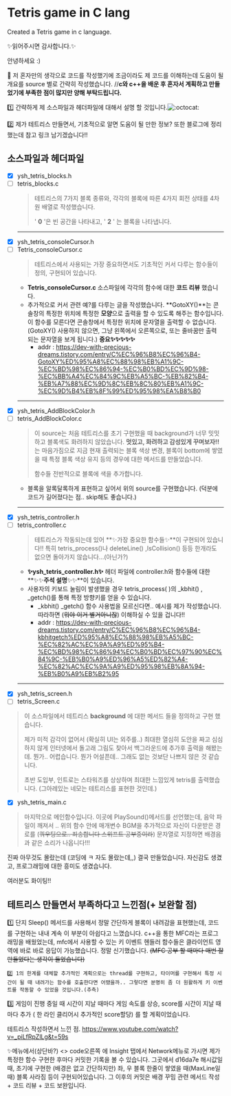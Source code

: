 # Tetris game in C lang
Created a Tetris game in c language.

✨읽어주시면 감사합니다.✨

안녕하세요 :) 

🚀 저 혼자만의 생각으로 코드를 작성했기에 조금이라도 제 코드를 이해하는데 도움이 될 개요를 source 별로 간략히 작성했습니다. 
//**c와 c++을 배운 후 혼자서 계획하고 만들었기에 부족한 점이 많지만 양해 부탁드립니다.**

:one: 간략하게 제 소스파일과 헤더파일에 대해서 설명 할 것입니다.![:octocat:](https://github.githubassets.com/images/icons/emoji/octocat.png ":octocat:")

 :two: 제가 테트리스 만들면서, 기초적으로 알면 도움이 될 만한 정보? 또한 블로그에 정리했는데 참고 링크 남기겠습니다!!

## 소스파일과 헤더파일

- [x] ysh_tetris_blocks.h 
- [ ] tetris_blocks.c
	>테트리스의 7가지 블록 종류와, 각각의 블록에 따른 4가지 회전 상태를 4차원 배열로 작성했습니다.
	>
	> ' **0** '은 빈 공간을 나타내고, ' **2** ' 는 블록을 나타냅니다.
	---
- [x] ysh_tetris_consoleCursor.h 
- [ ] Tetris_consoleCursor.c
	>테트리스에서 사용되는 가장 중요하면서도 기초적인 커서 다루는 함수들이 정의, 구현되어 있습니다.  
	- **Tetris_consoleCursor.c** 소스파일에 각각의 함수에 대한 **코드 리뷰** 했습니다.
	- 추가적으로 커서 관련 예?를 다루는 글을 작성했습니다. **GotoXY()**는 콘솔창의 특정한 위치에 특정한 **모양**으로 출력을 할 수 있도록 해주는 함수입니다. 이 함수를 모른다면 콘솔창에서 특정한 위치에 문자열을 출력할 수 없습니다.(GotoXY() 사용하지 않으면, 그냥 왼쪽에서 오른쪽으로, 또는 줄바꿈만 출력 되는 문자열을 보게 됩니다.) **중요✨✨✨✨✨**
		- addr : https://dev-with-precious-dreams.tistory.com/entry/C%EC%96%B8%EC%96%B4-GotoXY%ED%95%A8%EC%88%98%EB%A1%9C-%EC%BD%98%EC%86%94-%EC%B0%BD%EC%9D%98-%EC%BB%A4%EC%84%9C%EB%A5%BC-%EB%82%B4-%EB%A7%88%EC%9D%8C%EB%8C%80%EB%A1%9C-%EC%9D%B4%EB%8F%99%ED%95%98%EA%B8%B0
	---
- [x] ysh_tetris_AddBlockColor.h
- [ ] tetris_AddBlockColor.c
	> 이 source는 처음 테트리스를 초기 구현했을 때 background가 너무 밋밋하고 블록색도 화려하지 않았습니다. **멋있고, 화려하고 감성있게 꾸며보자!!** 는 마음가짐으로 지금 현재 출력되는 블록 색상 변경, 블록이 bottom에 쌓였을 때 특정 블록 색상 유지 등의 경우에 대한 메서드를 만들었습니다. 
	> 
	> 함수들 전반적으로 블록에 색을 추가합니다. 
	- 블록을 알록달록하게 표현하고 싶어서 위의 source를 구현했습니다. (덕분에 코드가 길어졌다는 점.. skip해도 좋습니다.)
	---
- [x] ysh_tetris_controller.h
- [ ] tetris_controller.c
	> 테트리스가 작동되는데 있어 **✨가장 중요한 함수들✨**이 구현되어 있습니다!! 특히 tetris_process()나 deleteLine() ,IsCollision() 등등 한개라도 없으면 돌아가지 않습니다...(아닌가?)
	- **✨ysh_tetris_controller.h✨** 헤더 파일에 controller.h와 함수들에 대한 **✨✨**주석 설명**✨✨**이 있습니다. 
	- 사용자의 키보드 눌림이 발생했을 경우 tetris_process( )의 _kbhit() , _getch()를 통해 특정 방향키를 얻을 수 있습니다. 
		- _kbhit() _getch() 함수 사용법을 모르신다면.. 예시를 제가 작성했습니다. 따라하면 (~~뭐야 이거 별거아니잖~~) 이해하실 수 있을 겁니다!!
		-  addr : https://dev-with-precious-dreams.tistory.com/entry/C%EC%96%B8%EC%96%B4-kbhitgetch%ED%95%A8%EC%88%98%EB%A5%BC-%EC%82%AC%EC%9A%A9%ED%95%B4-%EC%BD%98%EC%86%94%EC%B0%BD%EC%97%90%EC%84%9C-%EB%B0%A9%ED%96%A5%ED%82%A4-%EC%82%AC%EC%9A%A9%ED%95%98%EB%8A%94-%EB%B0%A9%EB%B2%95
	---
- [x] ysh_tetris_screen.h
- [ ] tetris_Screen.c
> 이 소스파일에서 테트리스 **background** 에 대한 메서드 들을 정의하고 구현 했습니다. 
> 
> 제가 미적 감각이 없어서 (확실히 UI는 외주를..) 최대한 열심히 도안을 짜고 심심하지 않게 인터넷에서 돌고래 그림도 찾아서 백그라운드에 추가후 출력을 해봤는데. 뭔가.. 어렵습니다. 뭔가 어설픈데.. 그래도 없는 것보단 나쁘지 않은 것 같습니다.
> 
> 초반 도입부, 인트로는 스타워즈를 상상하며 최대한 느낌있게 tetris를 출력했습니다. (그아레있는 네모는 테트리스를 표현한 것인데.) 
- [x] ysh_tetris_main.c
> 마지막으로 메인함수입니다. 이곳에 PlaySound()메서드를 선언했는데, 음악 파일이 깨져서 .. 위의 함수 안에 매개변수 BGM을 추가적으로 자신이 다운받은 경로를 (~~쿼우팅으로.. 죄송합니다 스위프트 공부중이라~~) 문자열로 지정하면 배경음 과 같은 소리가 나옵니다!!!

진짜 아무것도 몰랐는데 (코딩에 ㅋ 자도 몰랐는데,,) 결국 만들었습니다. 자신감도 생겼고, 프로그래밍에 대한 흥미도 생겼습니다. 

 여러분도 화이팅!!
 
 ## 테트리스 만들면서 부족하다고 느낀점(+ 보완할 점)
 
 1️⃣ 단지 Sleep() 메서드를 사용해서 정말 간단하게 블록이 내려감을 표현했는데, 코드를 구현하는 내내 계속 이 부분이 아쉽다고 느꼈습니다. c++을 통한 MFC라는 프로그래밍을 배웠었는데, mfc에서 사용할 수 있는 키 이벤트 헨들러 함수들은 클라이언트 영역에 바로 바로 응답이 가능했습니다. 정말 신기했습니다. ~~(MFC 공부 할 때마다 매번 잘 만들었다는 생각이 들었습니다)~~
 
 	2️⃣ 1의 한계를 대체할 추가적인 계획으로는 thread를 구현하고, 타이머를 구현해서 특정 시간이 될 때 내려가는 함수를 호출한다면 어땠을까.. 그렇다면 분명히 좀 더 원활하게 키 이벤트를 작동할 수 있었을 것입니다.(추측)
	
 3️⃣ 게임이 진행 중일 때 시간이 지날 때마다 게임 속도를 상승, score를 시간이 지날 때마다 추가 ( 한 라인 클리어시 추가적인 score할당) 를 할 계획이었습니다. 
 
 테트리스 작성하면서 느낀 점.
https://www.youtube.com/watch?v=_piLfRpZlLg&t=59s


✨메뉴에서(상단바?) <> code오른쪽 에 Insight 탭에서 Network메뉴로 가시면 제가 특정한 함수 구현한 후마다 커밋한 기록을 볼 수 있습니다. 그곳에서 d16da7e 해시값일 때, 초기에 구현한 (배경은 없고 간단하지만) 좌, 우 블록 한줄이 쌓였을 때(MaxLine일 때) 블록 사라짐 등이 구현되어있습니다. 그 이후의 커밋은 배경 꾸밈 관련 메서드 작성 + 코드 리뷰 + 코드 보완입니다.

